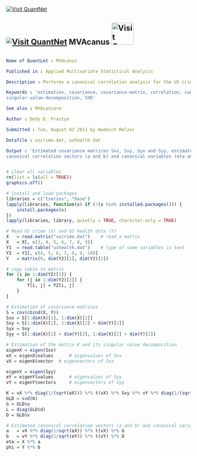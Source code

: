 
[<img src="https://github.com/QuantLet/Styleguide-and-Validation-procedure/blob/master/pictures/banner.png" alt="Visit QuantNet">](http://quantlet.de/index.php?p=info)

## [<img src="https://github.com/QuantLet/Styleguide-and-Validation-procedure/blob/master/pictures/qloqo.png" alt="Visit QuantNet">](http://quantlet.de/) **MVAcanus** [<img src="https://github.com/QuantLet/Styleguide-and-Validation-procedure/blob/master/pictures/QN2.png" width="60" alt="Visit QuantNet 2.0">](http://quantlet.de/d3/ia)

```yaml

Name of QuantLet : MVAcanus

Published in : Applied Multivariate Statistical Analysis

Description : Performs a canonical correlation analysis for the US crime and US health data.

Keywords : 'estimation, covariance, covariance-matrix, correlation, canonical-analysis, canonical,
singular-value-decomposition, SVD'

See also : MVAcancarm

Author : Dedy D. Prastyo

Submitted : Tue, August 02 2011 by Awdesch Melzer

Datafile : uscrime.dat, ushealth.dat

Output : 'Estimated covariance matrices Sxx, Sxy, Syx and Syy, estimated matrix K and estimated
canonical correlation vectors (a and b) and canonical variables (eta and phi).'

```


```r

# clear all variables
rm(list = ls(all = TRUE))
graphics.off()

# install and load packages
libraries = c("tseries", "base")
lapply(libraries, function(x) if (!(x %in% installed.packages())) {
    install.packages(x)
})
lapply(libraries, library, quietly = TRUE, character.only = TRUE)

# Read US crime (X) and US health data (Y)
X   = read.matrix("uscrime.dat")  	# read a matrix
X   = X[, c(3, 4, 5, 6, 7, 8, 9)]
Y1  = read.table("ushealth.dat")  	# type of some variables is text 
Y2  = Y1[, c(4, 5, 6, 7, 8, 9, 10)]
Y   = matrix(0, dim(Y2)[1], dim(Y2)[2])

# copy table to matrix
for (i in 1:dim(Y2)[1]) {
    for (j in 1:dim(Y2)[2]) {
        Y[i, j] = Y2[i, j]
    }
}

# Estimation of covariance matrices
S = cov(cbind(X, Y))
Sxx = S[1:dim(X)[2], 1:dim(X)[2]]
Sxy = S[1:dim(X)[2], 1:dim(X)[2] + dim(Y)[2]]
Syx = Sxy
Syy = S[1:dim(X)[2] + dim(Y)[2], 1:dim(X)[2] + dim(Y)[2]]

# Estimation of the matrix K and its singular value decomposition
eigenX = eigen(Sxx)
eX = eigenX$values  	# eigenvalues of Sxx
vX = eigenX$vector	# eigenvectors of Sxx

eigenY = eigen(Syy)
eY = eigenY$values  	# eigenvalues of Syy
vY = eigenY$vectors  	# eigenvectors of Syy

K = vX %*% diag(1/(sqrt(eX))) %*% t(vX) %*% Sxy %*% vY %*% diag(1/(sqrt(eY))) %*% t(vY)
GLD = svd(K)
G = GLD$u
L = diag(GLD$d)
D = GLD$v

# Estimated canonical correlation vectors (a and b) and canonical variables (eta and phi)
a   = vX %*% diag(1/sqrt(eX)) %*% t(vX) %*% G
b   = vY %*% diag(1/sqrt(eY)) %*% t(vY) %*% D
eta = X %*% a
phi = Y %*% b

```
